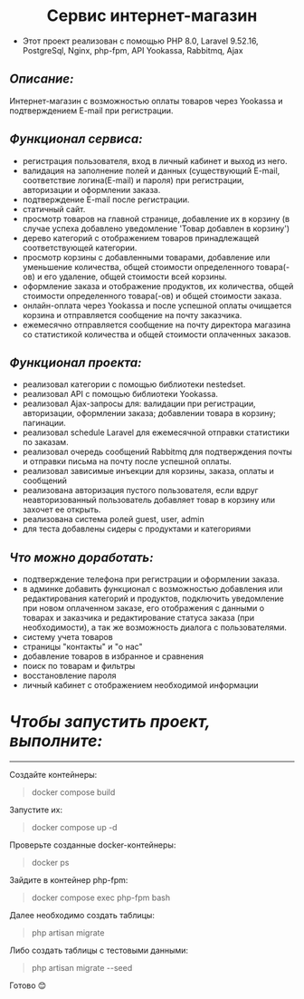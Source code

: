 # <h1 align="center">Сервис интернет-магазин</h1>
- Этот проект реализован с помощью PHP 8.0, Laravel 9.52.16, PostgreSql, Nginx, php-fpm, API Yookassa, Rabbitmq, Ajax

## ___Описание:___
Интернет-магазин с возможностью оплаты товаров через Yookassa и подтверждением E-mail при регистрации.

## ___Функционал сервиса:___
- регистрация пользователя, вход в личный кабинет и выход из него.
- валидация на заполнение полей и данных (существующий E-mail, соответствие логина(E-mail) и пароля) при регистрации, авторизации и оформлении заказа.
- подтверждение E-mail после регистрации.
- статичный сайт.
- просмотр товаров на главной странице, добавление их в корзину (в случае успеха добавлено уведомление 'Товар добавлен в корзину')
- дерево категорий с отображением товаров принадлежащей соответствующей категории.
- просмотр корзины с добавленными товарами, добавление или уменьшение количества, общей стоимости определенного товара(-ов) и его удаление, общей стоимости всей корзины.
- оформление заказа и отображение продуктов, их количества, общей стоимости определенного товара(-ов) и общей стоимости заказа.
- онлайн-оплата через Yookassa и после успешной оплаты очищается корзина и отправляется сообщение на почту заказчика.
- ежемесячно отправляется сообщение на почту директора магазина со статистикой количества и общей стоимости оплаченных заказов.

## ___Функционал проекта:___

- реализовал категории с помощью библиотеки nestedset.
- реализовал API с помощью библиотеки Yookassa.
- реализовал Ajax-запросы для: валидации при регистрации, авторизации, оформлении заказа; добавлении товара в корзину; пагинации.
- реализовал schedule Laravel для ежемесячной отправки статистики по заказам.
- реализовал очередь сообщений Rabbitmq для подтверждения почты и отправки письма на почту после успешной оплаты.
- реализовал зависимые инъекции для корзины, заказа, оплаты и сообщений
- реализована авторизация пустого пользователя, если вдруг неавторизованный пользователь добавляет товар в корзину или захочет ее открыть.
- реализована система ролей guest, user, admin
- для теста добавлены сидеры с продуктами и категориями

## ___Что можно доработать:___

- подтверждение телефона при регистрации и оформлении заказа.
- в админке добавить функционал с возможностью добавления или редактирования категорий и продуктов, подключить уведомление при новом оплаченном заказе, его отображения с данными о товарах и заказчика и редактирование статуса заказа (при необходимости), а так же возможность диалога с пользователями.
- систему учета товаров
- страницы "контакты" и "о нас"
- добавление товаров в избранное и сравнения
- поиск по товарам и фильтры
- восстановление пароля
- личный кабинет с отображением необходимой информации

# ___Чтобы запустить проект, выполните:___
___
Создайте контейнеры:
>docker compose build

Запустите их:
>docker compose up -d

Проверьте созданные docker-контейнеры:
>docker ps

Зайдите в контейнер php-fpm:
>docker compose exec php-fpm bash

Далее необходимо создать таблицы:
>php artisan migrate

Либо создать таблицы с тестовыми данными:
>php artisan migrate --seed

Готово :blush:
